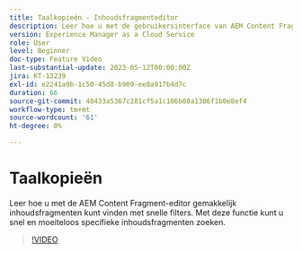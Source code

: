 ```yaml
---
title: Taalkopieën - Inhoudsfragmenteditor
description: Leer hoe u met de gebruikersinterface van AEM Content Fragment eenvoudig inhoudsfragmenten kunt vinden met snelle filtering. Met deze functie kunt u snel en moeiteloos specifieke inhoudsfragmenten zoeken.
version: Experience Manager as a Cloud Service
role: User
level: Beginner
doc-type: Feature Video
last-substantial-update: 2023-05-12T00:00:00Z
jira: KT-13239
exl-id: e2241a9b-1c50-45d8-b909-ee8a917b4d7c
duration: 66
source-git-commit: 48433a5367c281cf5a1c106b08a1306f1b0e8ef4
workflow-type: tm+mt
source-wordcount: '61'
ht-degree: 0%

---
```


# Taalkopieën

Leer hoe u met de AEM Content Fragment-editor gemakkelijk inhoudsfragmenten kunt vinden met snelle filters. Met deze functie kunt u snel en moeiteloos specifieke inhoudsfragmenten zoeken.

>[!VIDEO](https://video.tv.adobe.com/v/3419311/?learn=on)
